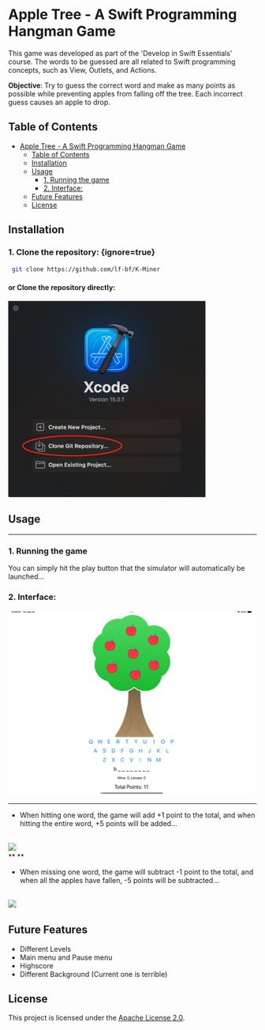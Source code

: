 # Apple Tree - A Swift Programming Hangman Game
This game was developed as part of the 'Develop in Swift Essentials' course. The words to be guessed are all related to Swift programming concepts, such as View, Outlets, and Actions.

**Objective**: Try to guess the correct word and make as many points as possible while preventing apples from falling off the tree. Each incorrect guess causes an apple to drop.
## Table of Contents
- [Apple Tree - A Swift Programming Hangman Game](#apple-tree---a-swift-programming-hangman-game)
  - [Table of Contents](#table-of-contents)
  - [Installation](#installation)
  - [Usage](#usage)
    - [1. Running the game](#1-running-the-game)
    - [2. Interface:](#2-interface)
  - [Future Features](#future-features)
  - [License](#license)

## Installation

### 1. Clone the repository: {ignore=true}
```bash
 git clone https://github.com/lf-bf/K-Miner
```
####  or Clone the repository directly: 
<img src="/files/xcode.png" style="width:400px;">

## Usage
** **
### 1. Running the game

You can simply hit the play button that the simulator will automatically be launched...


### 2. Interface:
<img src="/files/ipad.png" style="width:500px;"/>

** **

- When hitting one word, the game will add +1 point to the total, and when hitting the entire word, +5 points will be added... 
<br>
<img src="/files/acerto.gif" style="width:500px;"/>
<br>
** **

- When missing one word, the game will subtract -1 point to the total, and when all the apples have fallen, -5 points will be subtracted... 
<br>
<img src="/files/erro.gif" style="width:500px;"/>
<br>

  
## Future Features

- Different Levels
- Main menu and Pause menu
- Highscore 
- Different Background (Current one is terrible)


## License
This project is licensed under the [Apache License 2.0](/files/LICENSE).